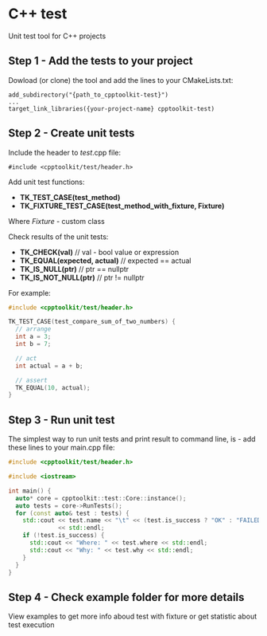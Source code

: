 # C++ test
Unit test tool for C++ projects

## Step 1 - Add the tests to your project
Dowload (or clone) the tool and add the lines to your CMakeLists.txt:
```
add_subdirectory("{path_to_cpptoolkit-test}")
...
target_link_libraries({your-project-name} cpptoolkit-test)
```

## Step 2 - Create unit tests
Include the header to _test_.cpp file:
```
#include <cpptoolkit/test/header.h>
```
Add unit test functions:
* **TK_TEST_CASE(test_method)**
* **TK_FIXTURE_TEST_CASE(test_method_with_fixture, Fixture)**

Where _Fixture_ - custom class

Check results of the unit tests:
* **TK_CHECK(val)** // val - bool value or expression
* **TK_EQUAL(expected, actual)** // expected == actual
* **TK_IS_NULL(ptr)** // ptr == nullptr
* **TK_IS_NOT_NULL(ptr)** // ptr != nullptr

For example:
```cpp
#include <cpptoolkit/test/header.h>

TK_TEST_CASE(test_compare_sum_of_two_numbers) {
  // arrange
  int a = 3;
  int b = 7;

  // act
  int actual = a + b;

  // assert
  TK_EQUAL(10, actual);
}
```

## Step 3 - Run unit test
The simplest way to run unit tests and print result to command line, is - add these lines to your main.cpp file:
```cpp
#include <cpptoolkit/test/header.h>

#include <iostream>

int main() {
  auto* core = cpptoolkit::test::Core::instance();
  auto tests = core->RunTests();
  for (const auto& test : tests) {
    std::cout << test.name << "\t" << (test.is_success ? "OK" : "FAILED")
              << std::endl;
    if (!test.is_success) {
      std::cout << "Where: " << test.where << std::endl;
      std::cout << "Why: " << test.why << std::endl;
    }
  }
}
```

## Step 4 - Check **example** folder for more details
View examples to get more info aboud test with fixture or get statistic about test execution

